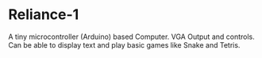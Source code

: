 # Reliance-1
A tiny microcontroller (Arduino) based Computer. VGA Output and controls. Can be able to display text and play basic games like Snake and Tetris.
